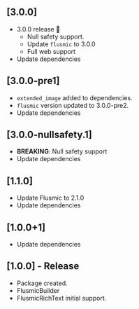 ## [3.0.0]
* 3.0.0 release 🎉
    * Null safety support.
    * Update `flusmic` to 3.0.0
    * Full web support
* Update dependencies

## [3.0.0-pre1]
* `extended_image` added to dependencies.
* `flusmic` version updated to 3.0.0-pre2.
* Update dependencies

## [3.0.0-nullsafety.1]
* **BREAKING**: Null safety support
* Update dependencies

## [1.1.0]
* Update Flusmic to 2.1.0
* Update dependencies

## [1.0.0+1]
* Update dependencies

## [1.0.0] - Release
* Package created.
* FlusmicBuilder
* FlusmicRichText initial support.
